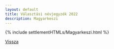```yaml
---
layout: default
title: Választási névjegyzék 2022
description: Magyarkeszi
---
```


{% include settlementHTMLs/Magyarkeszi.html %}

[Vissza](../)